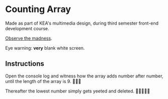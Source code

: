 # Counting Array

Made as part of KEA's multimedia design, during third semester front-end development course.

[Observe the madness](https://malthesers.github.io/countingarray/).

Eye warning: **very** blank white screen.

## Instructions
Open the console log and witness how the array adds number after number, until the length of the array is 9. 🤯🤯🤯

Thereafter the lowest number simply gets yeeted and deleted. 🤯🤯🤯🤯🤯
